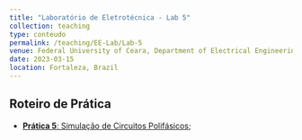 ```yaml
---
title: "Laboratório de Eletrotécnica - Lab 5"
collection: teaching
type: conteudo
permalink: /teaching/EE-Lab/Lab-5
venue: Federal University of Ceara, Department of Electrical Engineering
date: 2023-03-15
location: Fortaleza, Brazil
---
```


## Roteiro de Prática
- [**Prática 5**: Simulação de Circuitos Polifásicos](https://drive.google.com/file/d/1Dn-2mGvoAPNVaECHNxP0KvMhgYjOASJS/view?usp=sharing);
